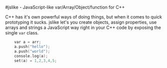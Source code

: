 #jslike - JavaScript-like var/Array/Object/function for C++

C++ has it's own powerful ways of doing things, but when it comes to quick prototyping it sucks. jslike let's you create objects, assign properties, use arrays and strings a JavaScript way right in your C++ code by exposing the single `var` class.


```cpp
	var a = arr;
	a.push("hello");
	a.push("world");
	console.log(a);
	set(a) = 1,2,3,4,5;
	
```

